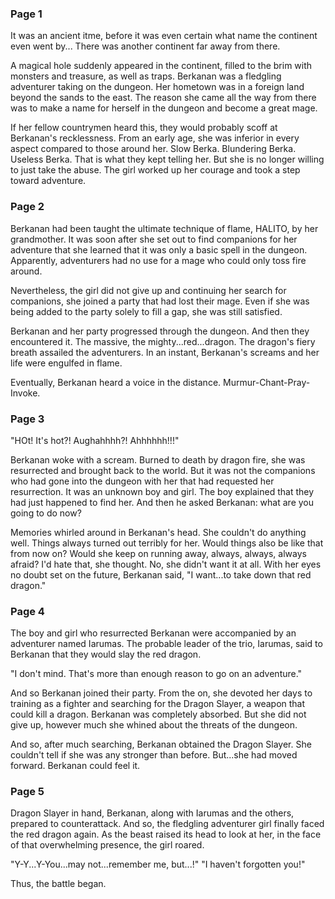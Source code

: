 ### Page 1

It was an ancient itme, before it was even certain what name the continent even went by... There was another continent far away from there.

A magical hole suddenly appeared in the continent, filled to the brim with monsters and treasure, as well as traps. Berkanan was a fledgling adventurer taking on the dungeon. Her hometown was in a foreign land beyond the sands to the east. The reason she came all the way from there was to make a name for herself in the dungeon and become a great mage.

If her fellow countrymen heard this, they would probably scoff at Berkanan's recklessness. From an early age, she was inferior in every aspect compared to those around her. Slow Berka. Blundering Berka. Useless Berka. That is what they kept telling her. But she is no longer willing to just take the abuse. The girl worked up her courage and took a step toward adventure.

### Page 2

Berkanan had been taught the ultimate technique of flame, HALITO, by her grandmother. It was soon after she set out to find companions for her adventure that she learned that it was only a basic spell in the dungeon. Apparently, adventurers had no use for a mage who could only toss fire around.

Nevertheless, the girl did not give up and continuing her search for companions, she joined a party that had lost their mage. Even if she was being added to the party solely to fill a gap, she was still satisfied.

Berkanan and her party progressed through the dungeon. And then they encountered it. The massive, the mighty...red...dragon. The dragon's fiery breath assailed the adventurers. In an instant, Berkanan's screams and her life were engulfed in flame.

Eventually, Berkanan heard a voice in the distance. Murmur-Chant-Pray-Invoke.

### Page 3

"HOt! It's hot?! Aughahhhh?! Ahhhhhh!!!"

Berkanan woke with a scream. Burned to death by dragon fire, she was resurrected and brought back to the world. But it was not the companions who had gone into the dungeon with her that had requested her resurrection. It was an unknown boy and girl. The boy explained that they had just happened to find her. And then he asked Berkanan: what are you going to do now?

Memories whirled around in Berkanan's head. She couldn't do anything well. Things always turned out terribly for her. Would things also be like that from now on? Would she keep on running away, always, always, always afraid? I'd hate that, she thought. No, she didn't want it at all. With her eyes no doubt set on the future, Berkanan said, "I want...to take down that red dragon."

### Page 4

The boy and girl who resurrected Berkanan were accompanied by an adventurer named Iarumas. The probable leader of the trio, Iarumas, said to Berkanan that they would slay the red dragon.

"I don't mind. That's more than enough reason to go on an adventure."

And so Berkanan joined their party. From the on, she devoted her days to training as a fighter and searching for the Dragon Slayer, a weapon that could kill a dragon. Berkanan was completely absorbed. But she did not give up, however much she whined about the threats of the dungeon.

And so, after much searching, Berkanan obtained the Dragon Slayer. She couldn't tell if she was any stronger than before. But...she had moved forward. Berkanan could feel it.

### Page 5

Dragon Slayer in hand, Berkanan, along with Iarumas and the others, prepared to counterattack. And so, the fledgling adventurer girl finally faced the red dragon again. As the beast raised its head to look at her, in the face of that overwhelming presence, the girl roared.

"Y-Y...Y-You...may not...remember me, but...!"
"I haven't forgotten you!"

Thus, the battle began.